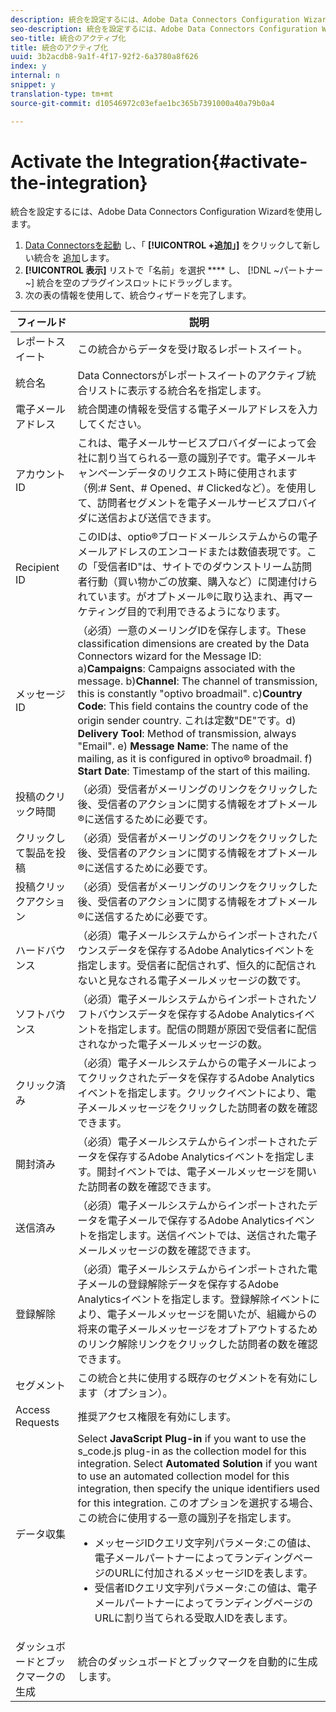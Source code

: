 ```yaml
---
description: 統合を設定するには、Adobe Data Connectors Configuration Wizardを使用します。
seo-description: 統合を設定するには、Adobe Data Connectors Configuration Wizardを使用します。
seo-title: 統合のアクティブ化
title: 統合のアクティブ化
uuid: 3b2acdb8-9a1f-4f17-92f2-6a3780a8f626
index: y
internal: n
snippet: y
translation-type: tm+mt
source-git-commit: d10546972c03efae1bc365b7391000a40a79b0a4

---
```



# Activate the Integration{#activate-the-integration}

統合を設定するには、Adobe Data Connectors Configuration Wizardを使用します。

1. [Data Connectorsを起動](https://marketing.adobe.com/resources/help/en_US/genesis/c_overview.html) し、「 **[!UICONTROL +追加」]** をクリックして新しい統合を [追加](https://marketing.adobe.com/resources/help/en_US/genesis/t_add_integration.html)します。
1. **[!UICONTROL 表示]** リストで「名前」を選択 **** し、 [!DNL ~パートナー~] 統合を空のプラグインスロットにドラッグします。
1. 次の表の情報を使用して、統合ウィザードを完了します。

| フィールド | 説明 |
|--- |--- |
| レポートスイート | この統合からデータを受け取るレポートスイート。 |
| 統合名 | Data Connectorsがレポートスイートのアクティブ統合リストに表示する統合名を指定します。 |
| 電子メールアドレス | 統合関連の情報を受信する電子メールアドレスを入力してください。 |
| アカウントID | これは、電子メールサービスプロバイダーによって会社に割り当てられる一意の識別子です。電子メールキャンペーンデータのリクエスト時に使用されます（例:# Sent、# Opened、# Clickedなど）。を使用して、訪問者セグメントを電子メールサービスプロバイダに送信および送信できます。 |
| Recipient ID | このIDは、optio®ブロードメールシステムからの電子メールアドレスのエンコードまたは数値表現です。この「受信者ID"は、サイトでのダウンストリーム訪問者行動（買い物かごの放棄、購入など）に関連付けられています。がオプトメール®に取り込まれ、再マーケティング目的で利用できるようになります。 |
| メッセージID | （必須）一意のメーリングIDを保存します。These classification dimensions are created by the Data Connectors wizard for the Message ID: a)**Campaigns**: Campaigns associated with the message. b)**Channel**: The channel of transmission, this is constantly "optivo broadmail". c)**Country Code**: This field contains the country code of the origin sender country. これは定数"DE"です。d) **Delivery Tool**: Method of transmission, always "Email". e) **Message Name**: The name of the mailing, as it is configured in optivo® broadmail. f) **Start Date**: Timestamp of the start of this mailing. |
| 投稿のクリック時間 | （必須）受信者がメーリングのリンクをクリックした後、受信者のアクションに関する情報をオプトメール®に送信するために必要です。 |
| クリックして製品を投稿 | （必須）受信者がメーリングのリンクをクリックした後、受信者のアクションに関する情報をオプトメール®に送信するために必要です。 |
| 投稿クリックアクション | （必須）受信者がメーリングのリンクをクリックした後、受信者のアクションに関する情報をオプトメール®に送信するために必要です。 |
| ハードバウンス | （必須）電子メールシステムからインポートされたバウンスデータを保存するAdobe Analyticsイベントを指定します。受信者に配信されず、恒久的に配信されないと見なされる電子メールメッセージの数です。 |
| ソフトバウンス | （必須）電子メールシステムからインポートされたソフトバウンスデータを保存するAdobe Analyticsイベントを指定します。配信の問題が原因で受信者に配信されなかった電子メールメッセージの数。 |
| クリック済み | （必須）電子メールシステムからの電子メールによってクリックされたデータを保存するAdobe Analyticsイベントを指定します。クリックイベントにより、電子メールメッセージをクリックした訪問者の数を確認できます。 |
| 開封済み | （必須）電子メールシステムからインポートされたデータを保存するAdobe Analyticsイベントを指定します。開封イベントでは、電子メールメッセージを開いた訪問者の数を確認できます。 |
| 送信済み | （必須）電子メールシステムからインポートされたデータを電子メールで保存するAdobe Analyticsイベントを指定します。送信イベントでは、送信された電子メールメッセージの数を確認できます。 |
| 登録解除 | （必須）電子メールシステムからインポートされた電子メールの登録解除データを保存するAdobe Analyticsイベントを指定します。登録解除イベントにより、電子メールメッセージを開いたが、組織からの将来の電子メールメッセージをオプトアウトするためのリンク解除リンクをクリックした訪問者の数を確認できます。 |
| セグメント | この統合と共に使用する既存のセグメントを有効にします（オプション）。 |
| Access Requests | 推奨アクセス権限を有効にします。 |
| データ収集 | Select **JavaScript Plug-in** if you want to use the s_code.js plug-in as the collection model for this integration. Select **Automated Solution** if you want to use an automated collection model for this integration, then specify the unique identifiers used for this integration. このオプションを選択する場合、この統合に使用する一意の識別子を指定します。<ul><li>メッセージIDクエリ文字列パラメータ:この値は、電子メールパートナーによってランディングページのURLに付加されるメッセージIDを表します。</li><li>受信者IDクエリ文字列パラメータ:この値は、電子メールパートナーによってランディングページのURLに割り当てられる受取人IDを表します。</li></ul> |
| ダッシュボードとブックマークの生成 | 統合のダッシュボードとブックマークを自動的に生成します。 |